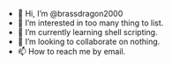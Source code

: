 - 👋 Hi, I’m @brassdragon2000
- 👀 I’m interested in too many thing to list.
- 🌱 I’m currently learning shell scripting.
- 💞️ I’m looking to collaborate on nothing.
- 📫 How to reach me by email.

<!---
brassdragon2000/brassdragon2000 is a ✨ special ✨ repository because its `README.md` (this file) appears on your GitHub profile.
You can click the Preview link to take a look at your changes.
--->
